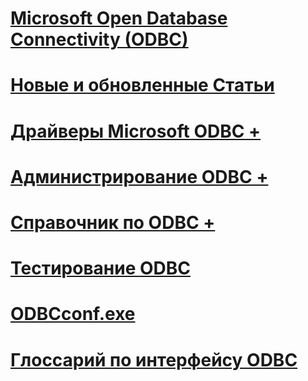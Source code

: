 # [Microsoft Open Database Connectivity (ODBC)](microsoft-open-database-connectivity-odbc.md)
# [Новые и обновленные Статьи](new-updated-odbc.md)

# [Драйверы Microsoft ODBC +](../odbc/microsoft/microsoft-supplied-odbc-drivers.md)
# [Администрирование ODBC +](../odbc/admin/odbc-data-source-administrator.md)
# [Справочник по ODBC +](../odbc/reference/introduction-to-odbc.md)

# [Тестирование ODBC](odbc-test.md)
# [ODBCconf.exe](odbcconf-exe.md)
# [Глоссарий по интерфейсу ODBC](odbc-glossary.md)
